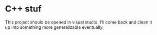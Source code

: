 # C++ stuf

This project should be opened in visual studio. I'll come back and clean it up into something more generalizable eventually. 